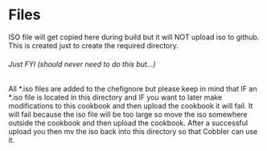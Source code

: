 # Files
ISO file will get copied here during build but it will NOT upload iso to github. This is created just to create the required directory.

###### Just FYI (should never need to do this but...)
All *.iso files are added to the chefignore but please keep in mind that IF an *.iso file is located in this directory and IF you want to later make modifications to this cookbook and then upload the cookbook it will fail. It will fail because the iso file will be too large so move the iso somewhere outside the cookbook and then upload the cookbook. After a successful upload you then mv the iso back into this directory so that Cobbler can use it.
